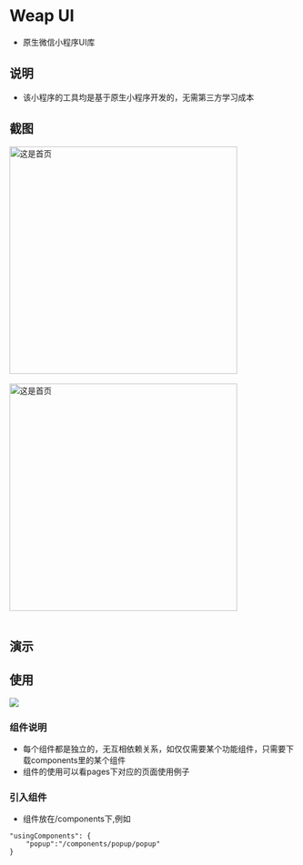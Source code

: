 # Weap UI

- 原生微信小程序UI库

## 说明

- 该小程序的工具均是基于原生小程序开发的，无需第三方学习成本

## 截图

<div style="width:100%" align="left"><img src="http://chuantu.xyz/t6/741/1600780406x-1224481926.jpg" alt="这是首页" width="400" height="auto" align="center" /></div><br/>
<div style="width:100%" align="left"><img src="http://chuantu.xyz/t6/741/1600780365x-1224481926.jpg" alt="这是首页" width="400" height="auto" align="center" /></div><br/>

<!-- ![](http://i1.fuimg.com/725616/217c1b1d352e95d9.jpg)
![](http://i1.fuimg.com/725616/07f2954aa0bad863.jpg)
![](http://i1.fuimg.com/725616/888d0bab0423a604.jpg) -->

## 演示

## 使用

![](http://i1.fuimg.com/725616/610639633f19049c.jpg)

### 组件说明

- 每个组件都是独立的，无互相依赖关系，如仅仅需要某个功能组件，只需要下载components里的某个组件
- 组件的使用可以看pages下对应的页面使用例子

### 引入组件

- 组件放在/components下,例如

```
"usingComponents": {
    "popup":"/components/popup/popup"
}
```
<!-- #### 轮播图：  普通轮播，卡片式轮播 -->

<!-- ![](https://user-gold-cdn.xitu.io/2020/6/11/172a11b33b7c4fbf?w=379&h=670&f=gif&s=1906116) -->




